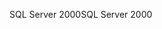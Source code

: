 <span data-ttu-id="6b2e5-101">SQL Server 2000</span><span class="sxs-lookup"><span data-stu-id="6b2e5-101">SQL Server 2000</span></span>